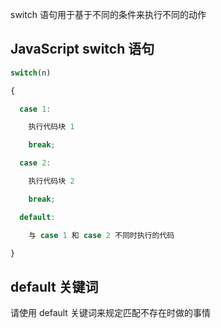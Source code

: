switch 语句用于基于不同的条件来执行不同的动作

## JavaScript switch 语句

```js
switch(n)

{

  case 1:

​    执行代码块 1

​    break;

  case 2:

​    执行代码块 2

​    break;

  default:

​    与 case 1 和 case 2 不同时执行的代码

}
```

## default 关键词

请使用 default 关键词来规定匹配不存在时做的事情

